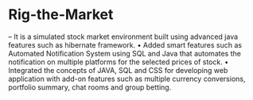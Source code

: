 # Rig-the-Market
– It is a simulated stock market environment built using advanced java features such as hibernate framework. 
•	 Added smart features such as Automated Notification System using SQL and Java that automates the notification on multiple platforms for the selected prices of stock. 
•	Integrated the concepts of JAVA, SQL and CSS for developing web application with add-on features such as multiple currency conversions, portfolio summary, chat rooms and group betting. 

